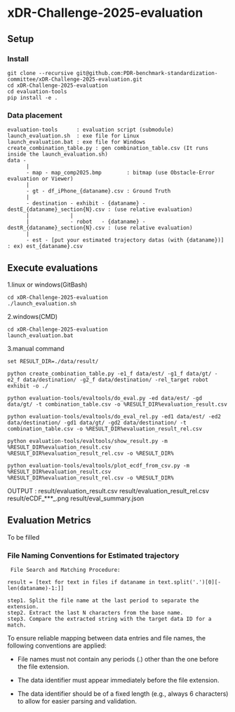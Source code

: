 # xDR-Challenge-2025-evaluation


## Setup

### Install
```
git clone --recursive git@github.com:PDR-benchmark-standardization-committee/xDR-Challenge-2025-evaluation.git
cd xDR-Challenge-2025-evaluation
cd evaluation-tools
pip install -e .
```


### Data placement
```
evaluation-tools      : evaluation script (submodule)
launch_evaluation.sh  : exe file for Linux
launch_evaluation.bat : exe file for Windows
create_combination_table.py : gen combination_table.csv (It runs inside the launch_evaluation.sh)
data -
      |
      - map - map_comp2025.bmp        : bitmap (use Obstacle-Error evaluation or Viewer)
      |
      - gt - df_iPhone_{dataname}.csv : Ground Truth
      |
      - destination - exhibit - {dataname} - destE_{dataname}_section{N}.csv : (use relative evaluation)
      |             |
      |             - robot   - {dataname} - destR_{dataname}_section{N}.csv : (use relative evaluation)
      |
      - est - [put your estimated trajectory datas (with {dataname})] : ex) est_{dataname}.csv
```


## Execute evaluations

1.linux or windows(GitBash)
```
cd xDR-Challenge-2025-evaluation
./launch_evaluation.sh
```

2.windows(CMD)
```
cd xDR-Challenge-2025-evaluation
launch_evaluation.bat
```


3.manual command
```
set RESULT_DIR=./data/result/

python create_combination_table.py -e1_f data/est/ -g1_f data/gt/ -e2_f data/destination/ -g2_f data/destination/ -rel_target robot exhibit -o ./

python evaluation-tools/evaltools/do_eval.py -ed data/est/ -gd data/gt/ -t combination_table.csv -o %RESULT_DIR%evaluation_result.csv

python evaluation-tools/evaltools/do_eval_rel.py -ed1 data/est/ -ed2 data/destination/ -gd1 data/gt/ -gd2 data/destination/ -t combination_table.csv -o %RESULT_DIR%evaluation_result_rel.csv

python evaluation-tools/evaltools/show_result.py -m %RESULT_DIR%evaluation_result.csv %RESULT_DIR%evaluation_result_rel.csv -o %RESULT_DIR%

python evaluation-tools/evaltools/plot_ecdf_from_csv.py -m %RESULT_DIR%evaluation_result.csv %RESULT_DIR%evaluation_result_rel.csv -o %RESULT_DIR%
```
OUTPUT : result/evaluation_result.csv result/evaluation_result_rel.csv result/eCDF_***_.png result/eval_summary.json



## Evaluation Metrics

To be filled


### File Naming Conventions for Estimated trajectory
```
 File Search and Matching Procedure:

result = [text for text in files if dataname in text.split('.')[0][-len(dataname)-1:]]

step1. Split the file name at the last period to separate the extension.
step2. Extract the last N characters from the base name.
step3. Compare the extracted string with the target data ID for a match.
```
To ensure reliable mapping between data entries and file names, the following conventions are applied:

 - File names must not contain any periods (.) other than the one before the file extension.

 - The data identifier must appear immediately before the file extension.

 - The data identifier should be of a fixed length (e.g., always 6 characters) to allow for easier parsing and validation.
